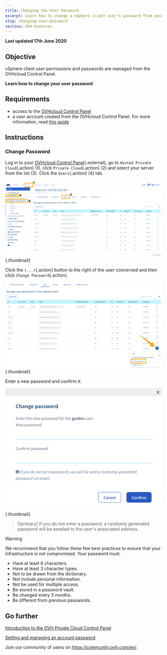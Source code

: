 ```yaml
---
title: Changing the User Password
excerpt: Learn how to change a vSphere client user's password from your OVHcloud Control Panel
slug: changing-user-password
section: OVH Features
---
```


**Last updated 17th June 2020**

## Objective

vSphere client user permissions and passwords are managed from the OVHcloud Control Panel.

**Learn how to change your user password**

## Requirements

- access to the [OVHcloud Control Panel](https://ca.ovh.com/auth/?action=gotomanager)
- a user account created from the OVHcloud Control Panel. For more information, read [this guide](../control-panel-ovh-private-cloud/#users)

## Instructions

### Change Password

Log in to your [OVHcloud Control Panel](https://ca.ovh.com/auth/?action=gotomanager){.external}, go to `Hosted Private Cloud`{.action} (1), click `Private Cloud`{.action} (2) and select your server from the list (3). Click the `Users`{.action} (4) tab.

![control panel](images/userpassword1.png){.thumbnail}

Click the `(...)`{.action} button to the right of the user concerned and then click `Change Password`{.action}.

![change password](images/userpassword2.png){.thumbnail}

Enter a new password and confirm it.

![change password](images/userpassword3.png){.thumbnail}

> [!primary]
> If you do not enter a password, a randomly generated password will be emailed to the user's associated address.
>


> [!warning]
>
>We recommend that you follow these few best practices to ensure that your infrastructure is not compromised. Your password must:
>
> - Have at least 8 characters.
> - Have at least 3 character types.
> - Not to be drawn from the dictionary.
> - Not include personal information.
> - Not be used for multiple access.
> - Be stored in a password vault.
> - Be changed every 3 months.
> - Be different from previous passwords.
>

## Go further

[Introduction to the OVH Private Cloud Control Panel](../control-panel-ovh-private-cloud/)

[Setting and managing an account password](https://docs.ovh.com/gb/en/customer/manage-password/)

Join our community of users on <https://community.ovh.com/en/>.
